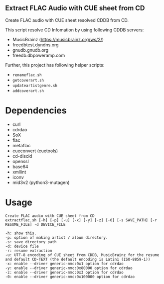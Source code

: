 Extract FLAC Audio with CUE sheet from CD
-----

Create FLAC audio with CUE sheet resolved CDDB from CD.

This script resolve CD Infomation by using following CDDB servers:

* MusicBrainz (https://musicbrainz.org/ws/2/)
* freedbtest.dyndns.org
* gnudb.gnudb.org
* freedb.dbpoweramp.com

Further, this project has following helper scripts:

* `renameflac.sh`
* `getcoverart.sh`
* `updateartistgenre.sh`
* `addcoverart.sh`

Dependencies
=====

* curl
* cdrdao
* SoX
* flac
* metaflac
* cueconvert (cuetools)
* cd-discid
* openssl
* base64
* xmllint
* iconv
* mid3v2 (python3-mutagen)

Usage
=====

<pre><code>Create FLAC audio with CUE sheet from CD
extractflac.sh [-h] [-p] [-u] [-x] [-y] [-z] [-0] [-s SAVE_PATH] [-r RESUME_FILE] -d DEVICE_FILE

-h: show this.
-p: option of making artist / album directory.
-s: save directory path
-d: device file
-r: resume extraction
-u: UTF-8 encoding of CUE sheet from CDDB, MusicBrainz for the resume and default CD-TEXT (the default encoding is Latin1 (ISO-8859-1))
-x: enable --driver generic-mmc:0x1 option for cdrdao
-y: enable --driver generic-mmc:0x80000 option for cdrdao
-z: enable --driver generic-mmc:0x3 option for cdrdao
-0: enable --driver generic-mmc:0x100000 option for cdrdao</code></pre>
